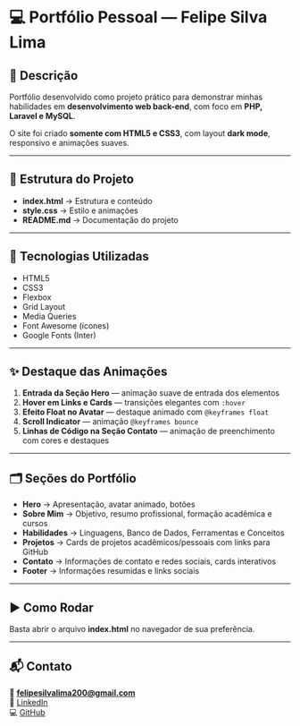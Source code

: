 # 💻 Portfólio Pessoal — Felipe Silva Lima

## 📘 Descrição
Portfólio desenvolvido como projeto prático para demonstrar minhas habilidades em **desenvolvimento web back-end**, com foco em **PHP, Laravel e MySQL**.

O site foi criado **somente com HTML5 e CSS3**, com layout **dark mode**, responsivo e animações suaves.

---

## 🧩 Estrutura do Projeto
- **index.html** → Estrutura e conteúdo  
- **style.css** → Estilo e animações  
- **README.md** → Documentação do projeto  

---

## 🎨 Tecnologias Utilizadas
- HTML5  
- CSS3  
- Flexbox  
- Grid Layout  
- Media Queries  
- Font Awesome (ícones)  
- Google Fonts (Inter)  

---

## ✨ Destaque das Animações
1. **Entrada da Seção Hero** — animação suave de entrada dos elementos  
2. **Hover em Links e Cards** — transições elegantes com `:hover`  
3. **Efeito Float no Avatar** — destaque animado com `@keyframes float`  
4. **Scroll Indicator** — animação `@keyframes bounce`  
5. **Linhas de Código na Seção Contato** — animação de preenchimento com cores e destaques  

---

## 🗂 Seções do Portfólio
- **Hero** → Apresentação, avatar animado, botões 
- **Sobre Mim** → Objetivo, resumo profissional, formação acadêmica e cursos  
- **Habilidades** → Linguagens, Banco de Dados, Ferramentas e Conceitos  
- **Projetos** → Cards de projetos acadêmicos/pessoais com links para GitHub  
- **Contato** → Informações de contato e redes sociais, cards interativos  
- **Footer** → Informações resumidas e links sociais  

---

## ▶️ Como Rodar
Basta abrir o arquivo **index.html** no navegador de sua preferência.

---

## 📬 Contato
📧 **felipesilvalima200@gmail.com**  
💼 [LinkedIn](https://www.linkedin.com/in/felipesilvalima2030/)  
💻 [GitHub](https://github.com/felipesilvalima)
